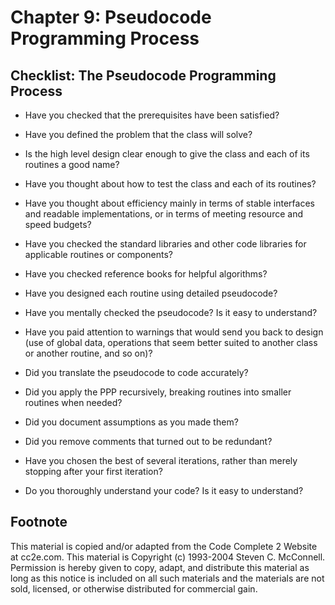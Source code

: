 Chapter 9: Pseudocode Programming Process
=========================================

Checklist: The Pseudocode Programming Process
---------------------------------------------

- Have you checked that the prerequisites have been satisfied?

- Have you defined the problem that the class will solve?

- Is the high level design clear enough to give the class and each of
  its routines a good name?

- Have you thought about how to test the class and each of its
  routines?

- Have you thought about efficiency mainly in terms of stable
  interfaces and readable implementations, or in terms of meeting
  resource and speed budgets?

- Have you checked the standard libraries and other code libraries for
  applicable routines or components?

- Have you checked reference books for helpful algorithms?

- Have you designed each routine using detailed pseudocode?

- Have you mentally checked the pseudocode? Is it easy to understand?

- Have you paid attention to warnings that would send you back to
  design (use of global data, operations that seem better suited to
  another class or another routine, and so on)?

- Did you translate the pseudocode to code accurately?

- Did you apply the PPP recursively, breaking routines into smaller
  routines when needed?

- Did you document assumptions as you made them?

- Did you remove comments that turned out to be redundant?

- Have you chosen the best of several iterations, rather than merely
  stopping after your first iteration?

- Do you thoroughly understand your code? Is it easy to understand?


Footnote
--------
This material is copied and/or adapted from the Code Complete 2
Website at cc2e.com. This material is Copyright (c) 1993-2004 Steven
C. McConnell. Permission is hereby given to copy, adapt, and
distribute this material as long as this notice is included on all
such materials and the materials are not sold, licensed, or otherwise
distributed for commercial gain.
